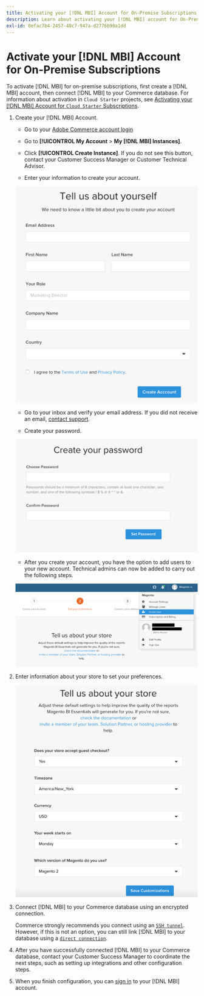 ```yaml
---
title: Activating your [!DNL MBI] Account for On-Premise Subscriptions
description: Learn about activating your [!DNL MBI] account for On-Premise Subscriptions.
exl-id: 0efac7b4-2457-48c7-947a-d2776b90a1dd
---
```

# Activate your [!DNL MBI] Account for On-Premise Subscriptions

To activate [!DNL MBI] for on-premise subscriptions, first create a [!DNL MBI] account, then connect [!DNL MBI] to your Commerce database. For information about activation in `Cloud Starter` projects, see [Activating your [!DNL MBI] Account for `Cloud Starter` Subscriptions](../getting-started/cloud-activation.md).

1. Create your [!DNL MBI] Account.

    -  Go to your [Adobe Commerce account login](https://account.magento.com/customer/account/login)

    -  Go to **[!UICONTROL My Account** > **My [!DNL MBI] Instances]**.

    -  Click **[!UICONTROL Create Instance]**. If you do not see this button, contact your Customer Success Manager or Customer Technical Advisor.

    -  Enter your information to create your account.

     ![](../assets/create-account-2.png)

    -  Go to your inbox and verify your email address. If you did not receive an email, [contact support](https://experienceleague.adobe.com/docs/commerce-knowledge-base/kb/troubleshooting/miscellaneous/mbi-service-policies.html?lang=en).

    -  Create your password.

    ![](../assets/create-account-4.png)

    -  After you create your account, you have the option to add users to your new account. Technical admins can now be added to carry out the following steps.

     ![](../assets/create-account-5.png)

1. Enter information about your store to set your preferences.

    ![](../assets/create-account-6.png)

1. Connect [!DNL MBI] to your Commerce database using an encrypted connection.

   Commerce strongly recommends you connect using an [`SSH tunnel`](../data-analyst/importing-data/integrations/mysql-via-ssh-tunnel.md). However, if this is not an option, you can still link [!DNL MBI] to your database using a [`direct connection`](../data-analyst/importing-data/integrations/mysql-via-a-direct-connection.md).

1. After you have successfully connected [!DNL MBI] to your Commerce database, contact your Customer Success Manager to coordinate the next steps, such as setting up integrations and other configuration steps.

1. When you finish configuration, you can [sign in](../getting-started/sign-in.md) to your [!DNL MBI] account.
